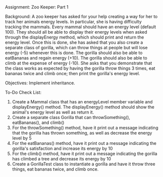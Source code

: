 Assignment: Zoo Keeper: Part 1

Background:
A zoo keeper has asked for your help creating a way for her to track her animals energy levels. In particular, she is having difficulty tracking the mammals. Every mammal should have an energy level (default 100). They should all be able to display their energy levels when asked through the displayEnergy method, which should print and return the energy level.
Once this is done, she has asked that you also create a separate class of gorilla, which can throw things at people but will lose energy (-5) whenever this is done. The gorilla should also be able to eatBananas and regain energy (+10). The gorilla should also be able to climb at the expense of energy (-10).
She asks that you demonstrate that the class works as expected by having the gorilla throw things 3 times, eat bananas twice and climb once; then print the gorilla's energy level.

Objectives: Implement inheritance.


To-Do Check List:
1. Create a Mammal class that has an energyLevel member variable and displayEnergy() method. The displayEnergy() method should show the animal's energy level as well as return it.
2. Create a separate class Gorilla that can throwSomething(), eatBananas(), and climb()
3. For the throwSomething() method, have it print out a message indicating that the gorilla has thrown something, as well as decrease the energy level by 5
4. For the eatBananas() method, have it print out a message indicating the gorilla's satisfaction and increase its energy by 10
5. For the climb() method, have it print out a message indicating the gorilla has climbed a tree and decrease its energy by 10
6. Create a GorillaTest class to instantiate a gorilla and have it throw three things, eat bananas twice, and climb once.
